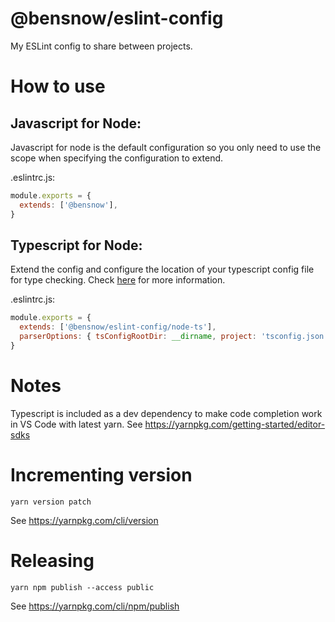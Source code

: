 # @bensnow/eslint-config

My ESLint config to share between projects.

# How to use

## Javascript for Node:

Javascript for node is the default configuration so you only need to use the
scope when specifying the configuration to extend.

.eslintrc.js:

```javascript
module.exports = {
  extends: ['@bensnow'],
}
```

## Typescript for Node:

Extend the config and configure the location of your typescript config file for
type checking. Check
[here](https://typescript-eslint.io/docs/linting/type-linting) for more
information.

.eslintrc.js:

```javascript
module.exports = {
  extends: ['@bensnow/eslint-config/node-ts'],
  parserOptions: { tsConfigRootDir: __dirname, project: 'tsconfig.json' },
}
```

# Notes

Typescript is included as a dev dependency to make code completion work in VS
Code with latest yarn. See https://yarnpkg.com/getting-started/editor-sdks

# Incrementing version

`yarn version patch`

See https://yarnpkg.com/cli/version

# Releasing

`yarn npm publish --access public`

See https://yarnpkg.com/cli/npm/publish
